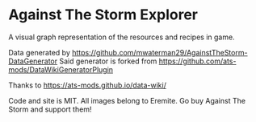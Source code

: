 # Against The Storm Explorer

A visual graph representation of the resources and recipes in game.

Data generated by https://github.com/mwaterman29/AgainstTheStorm-DataGenerator
Said generator is forked from https://github.com/ats-mods/DataWikiGeneratorPlugin

Thanks to https://ats-mods.github.io/data-wiki/

Code and site is MIT.
All images belong to Eremite. Go buy Against The Storm and support them!